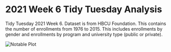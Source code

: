 # 2021 Week 6 Tidy Tuesday Analysis

Tidy Tuesday 2021 Week 6. Dataset is from HBCU Foundation. This contains the number of enrollments from 1976 to 2015. This includes enrollments by gender and enrollments by program and university type (public or private).

![Notable Plot](https://github.com/Tgordon523/tidy_tuesdays/blob/main/02-02-2021/plots/student_university_program_enrollments.png)